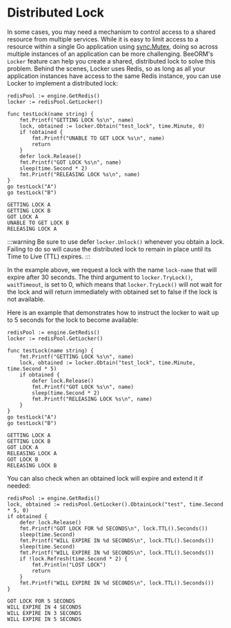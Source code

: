 # Distributed Lock

In some cases, you may need a mechanism to control access to a shared resource from multiple services. While it is easy to limit access to a resource within a single Go application using [sync.Mutex](https://tour.golang.org/concurrency/9), doing so across multiple instances of an application can be more challenging. BeeORM's `Locker` feature can help you create a shared, distributed lock to solve this problem. Behind the scenes, Locker uses Redis, so as long as all your application instances have access to the same Redis instance, you can use Locker to implement a distributed lock:

```go{2,6,11}
redisPool := engine.GetRedis()
locker := redisPool.GetLocker()

func testLock(name string) {
    fmt.Printf("GETTING LOCK %s\n", name)
    lock, obtained := locker.Obtain("test_lock", time.Minute, 0)
    if !obtained {
        fmt.Printf("UNABLE TO GET LOCK %s\n", name)
        return
    }
    defer lock.Release()
    fmt.Printf("GOT LOCK %s\n", name)
    sleep(time.Second * 2)
    fmt.Printf("RELEASING LOCK %s\n", name)
}
go testLock("A")
go testLock("B")
```

```
GETTING LOCK A
GETTING LOCK B
GOT LOCK A
UNABLE TO GET LOCK B
RELEASING LOCK A
```

:::warning
Be sure to use defer `locker.Unlock()` whenever you obtain a lock. Failing to do so will cause the distributed lock to remain in place until its Time to Live (TTL) expires.
:::

In the example above, we request a lock with the name `lock-name` that will expire after 30 seconds. The third argument to `locker.TryLock()`, `waitTimeout`, is set to 0, which means that `locker.TryLock()` will not wait for the lock and will return immediately with obtained set to false if the lock is not available.

Here is an example that demonstrates how to instruct the locker to wait up to 5 seconds for the lock to become available:

```go{6}
redisPool := engine.GetRedis()
locker := redisPool.GetLocker()

func testLock(name string) {
    fmt.Printf("GETTING LOCK %s\n", name)
    lock, obtained := locker.Obtain("test_lock", time.Minute, time.Second * 5)
    if obtained {
        defer lock.Release()
        fmt.Printf("GOT LOCK %s\n", name)
        sleep(time.Second * 2)
        fmt.Printf("RELEASING LOCK %s\n", name)
    }
}
go testLock("A")
go testLock("B")
```

```
GETTING LOCK A
GETTING LOCK B
GOT LOCK A
RELEASING LOCK A
GOT LOCK B
RELEASING LOCK B
```

You can also check when an obtained lock will expire and extend it if needed:

```go{5,7,9,10}
redisPool := engine.GetRedis()
lock, obtained := redisPool.GetLocker().ObtainLock("test", time.Second * 5, 0)
if obtained {
    defer lock.Release()
    fmt.Printf("GOT LOCK FOR %d SECONDS\n", lock.TTL().Seconds())
    sleep(time.Second)
    fmt.Printf("WILL EXPIRE IN %d SECONDS\n", lock.TTL().Seconds())
    sleep(time.Second)
    fmt.Printf("WILL EXPIRE IN %d SECONDS\n", lock.TTL().Seconds())
    if !lock.Refresh(time.Second * 2) {
        fmt.Println("LOST LOCK")
        return
    }
    fmt.Printf("WILL EXPIRE IN %d SECONDS\n", lock.TTL().Seconds())  
}
```

```
GOT LOCK FOR 5 SECONDS
WILL EXPIRE IN 4 SECONDS
WILL EXPIRE IN 3 SECONDS
WILL EXPIRE IN 5 SECONDS
```

